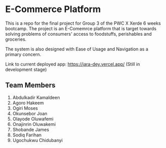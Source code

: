 # E-Commerce Platform 
This is a repo for the final project for Group 3 of the PWC X Xerde 6 weeks bootcamp. The project is an E-Comemrce platform that is target towards solving problems of consumers' access to foodstuffs, perishables and groceries.

The system is also designed with Ease of Usage and Navigation as a primary concern.

Link to current deployed app: https://jara-dey.vercel.app/ (Still in development stage)


## Team Members
1.	Abdulkadir Kamaldeen	
2.	Agoro Hakeem
3.	Ogiri Moses	
4.	Okunsebor Joan
5.	Olayode Oluwafemi
6.	Onajinrin Oluwakemi
7.	Shobande James
8.	Sodiq Farihan
9.	Ugochukwu Chidubanyi